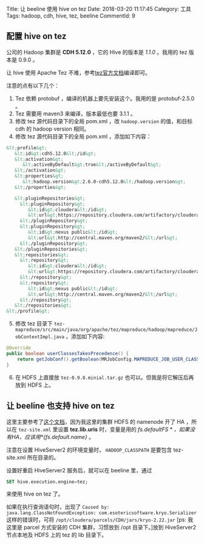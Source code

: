 Title: 让 beeline 使用 hive on tez
Date: 2018-03-20 11:17:45
Category: 工具
Tags: hadoop, cdh, hive, tez, beeline
CommentId: 9


## 配置 hive on tez

公司的 Hadoop 集群是 **CDH 5.12.0** ，它的 Hive 的版本是 *1.1.0* 。我用的 tez 版本是 0.9.0 。

让 hive 使用 Apache Tez 不难，参考[tez官方文档](https://github.com/apache/tez/blob/master/docs/src/site/markdown/install.md)编译即可。

<!-- PELICAN_END_SUMMARY -->

注意的点有以下几个：

1. Tez 依赖 protobuf ，编译的机器上要先安装这个。我用的是 protobuf-2.5.0 。
2. Tez 需要用 maven3 来编译，版本最低也要 3.1.1 。
3. 修改 tez 源代码目录下的全局 pom.xml ，改 `hadoop.version` 的值，和目标 cdh 的 hadoop version 相同。
4. 修改 tez 源代码目录下的全局 pom.xml ，添加如下内容：

```xml
&lt;profile&gt;
   &lt;id&gt;cdh5.12.0&lt;/id&gt;
   &lt;activation&gt;
      &lt;activeByDefault&gt;true&lt;/activeByDefault&gt;
   &lt;/activation&gt;
   &lt;properties&gt;
      &lt;hadoop.version&gt;2.6.0-cdh5.12.0&lt;/hadoop.version&gt;
   &lt;/properties&gt;

   &lt;pluginRepositories&gt;
     &lt;pluginRepository&gt;
        &lt;id&gt;cloudera&lt;/id&gt;
        &lt;url&gt;https://repository.cloudera.com/artifactory/cloudera-repos/&lt;/url&gt;
     &lt;/pluginRepository&gt;
     &lt;pluginRepository&gt;
        &lt;id&gt;nexus public&lt;/id&gt;
        &lt;url&gt;http://central.maven.org/maven2/&lt;/url&gt;
     &lt;/pluginRepository&gt;
   &lt;/pluginRepositories&gt;
   &lt;repositories&gt;
     &lt;repository&gt;
        &lt;id&gt;cloudera&lt;/id&gt;
        &lt;url&gt;https://repository.cloudera.com/artifactory/cloudera-repos/&lt;/url&gt;
     &lt;/repository&gt;
     &lt;repository&gt;
        &lt;id&gt;nexus public&lt;/id&gt;
        &lt;url&gt;http://central.maven.org/maven2/&lt;/url&gt;
     &lt;/repository&gt;
   &lt;/repositories&gt;
&lt;/profile&gt;
```

5. 修改 tez 目录下 `tez-mapreduce/src/main/java/org/apache/tez/mapreduce/hadoop/mapreduce/JobContextImpl.java` ，添加如下内容:

```java
@Override
public boolean userClassesTakesPrecedence() {
    return getJobConf().getBoolean(MRJobConfig.MAPREDUCE_JOB_USER_CLASSPATH_FIRST, false);
}
```

6. 在 HDFS 上直接放 `tez-0.9.0.minial.tar.gz` 也可以。但我是将它解压后再放到 HDFS 上。


## 让 beeline 也支持 hive on tez

这里主要参考了[这个文档](https://gist.github.com/epiphani/dd37e87acfb2f8c4cbb0)，因为我这里的集群 HDFS 的 namenode 开了 HA ，所以在 `tez-site.xml` 里设置 **tez.lib.uris** 时，变量是用的 *${fs.defaultFS}* ，如果没有 HA ，应该用 *${fs.default.name}* 。

注意在设置 HiveServer2 的环境变量时， `HADOOP_CLASSPATH` 是要包含 tez-site.xml 所在目录的。

设置好重启 HiveServer2 服务后，就可以在 beeline 里，通过

```sql
SET hive.execution.engine=tez;
```

来使用 hive on tez 了。

如果在执行查询语句时，出现了 `Caused by: java.lang.ClassNotFoundException: com.esotericsoftware.kryo.Serializer` 这样的错误时，可将 `/opt/cloudera/parcels/CDH/jars/kryo-2.22.jar` [ps: 我这里是 parcel 方式安装的 CDH 集群，习惯放到 /opt 目录下。]放到 HiveServer2 节点本地及 HDFS 上的 tez 的 lib 目录下。
